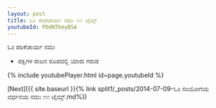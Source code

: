 ```yaml
---
layout: post
title: ಓಂ ಪಠಿಕೆಚಾರ್ಯ ನಮಃ ೧೧ ಟೈಮ್ಸ್
youtubeId: POdNTkmyB5A
---
```

 
 
 ಓಂ ಪಠಿಕೆಚಾರ್ಯ ನಮಃ  
 
 -  ಪಕ್ಷಿಗಳ ರಾಜನ ರೂಪದಲ್ಲಿ ಯಾರು ಗರುಡ 
 
  
 
  
 
 
 
 
 
 


{% include youtubePlayer.html id=page.youtubeId %}
 
[Next]({{ site.baseurl }}{% link  split1/_posts/2014-07-09-ಓಂ ಸಂಯೋಗಯ ವರ್ಧನಯ ನಮಃ ೧೧ ಟೈಮ್ಸ್.md%})
 
